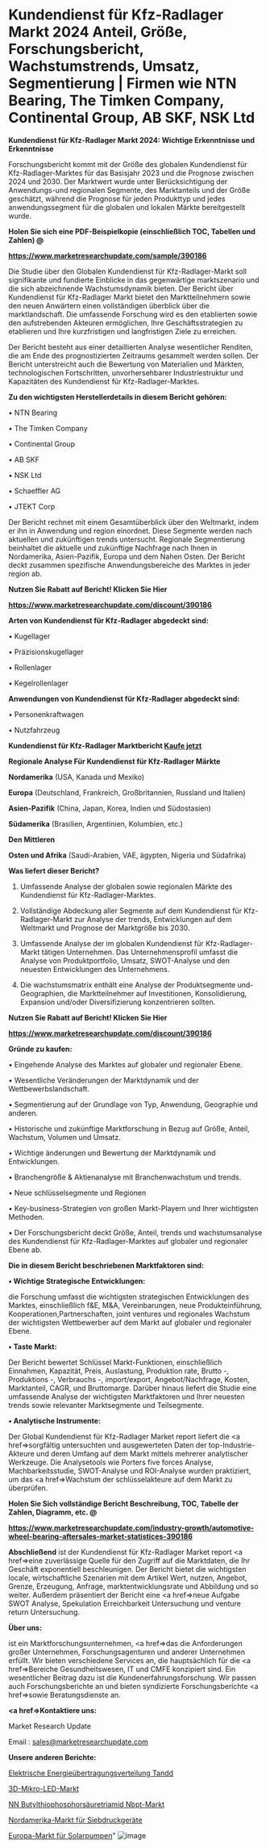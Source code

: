 # Kundendienst für Kfz-Radlager Markt 2024 Anteil, Größe, Forschungsbericht, Wachstumstrends, Umsatz, Segmentierung | Firmen wie NTN Bearing, The Timken Company, Continental Group, AB SKF, NSK Ltd

<strong>Kundendienst für Kfz-Radlager Markt 2024: Wichtige Erkenntnisse und Erkenntnisse</strong>

Forschungsbericht kommt mit der Größe des globalen Kundendienst für Kfz-Radlager-Marktes für das Basisjahr 2023 und die Prognose zwischen 2024 und 2030. Der Marktwert wurde unter Berücksichtigung der Anwendungs-und regionalen Segmente, des Marktanteils und der Größe geschätzt, während die Prognose für jeden Produkttyp und jedes anwendungssegment für die globalen und lokalen Märkte bereitgestellt wurde.



<strong>Holen Sie sich eine PDF-Beispielkopie (einschließlich TOC, Tabellen und Zahlen) @
</strong>

<strong><a href=https://www.marketresearchupdate.com/sample/390186>

<strong>https://www.marketresearchupdate.com/sample/390186</u></font></a></strong></strong>

Die Studie über den Globalen Kundendienst für Kfz-Radlager-Markt soll signifikante und fundierte Einblicke in das gegenwärtige marktszenario und die sich abzeichnende Wachstumsdynamik bieten. Der Bericht über Kundendienst für Kfz-Radlager Markt bietet den Marktteilnehmern sowie den neuen Anwärtern einen vollständigen überblick über die marktlandschaft. Die umfassende Forschung wird es den etablierten sowie den aufstrebenden Akteuren ermöglichen, Ihre Geschäftsstrategien zu etablieren und Ihre kurzfristigen und langfristigen Ziele zu erreichen.

Der Bericht besteht aus einer detaillierten Analyse wesentlicher Renditen, die am Ende des prognostizierten Zeitraums gesammelt werden sollen. Der Bericht unterstreicht auch die Bewertung von Materialien und Märkten, technologischen Fortschritten, unvorhersehbarer Industriestruktur und Kapazitäten des Kundendienst für Kfz-Radlager-Marktes.



<strong>Zu den wichtigsten Herstellerdetails in diesem Bericht gehören:</strong>

• NTN Bearing

• The Timken Company

• Continental Group

• AB SKF

• NSK Ltd

• Schaeffler AG

• JTEKT Corp

Der Bericht rechnet mit einem Gesamtüberblick über den Weltmarkt, indem er ihn in Anwendung und region einordnet. Diese Segmente werden nach aktuellen und zukünftigen trends untersucht. Regionale Segmentierung beinhaltet die aktuelle und zukünftige Nachfrage nach Ihnen in Nordamerika, Asien-Pazifik, Europa und dem Nahen Osten. Der Bericht deckt zusammen spezifische Anwendungsbereiche des Marktes in jeder region ab.



<strong>Nutzen Sie Rabatt auf Bericht! Klicken Sie Hier
</strong>

<strong><a href=https://www.marketresearchupdate.com/discount/390186>https://www.marketresearchupdate.com/discount/390186</b></u></font></strong></a>



<strong>Arten von Kundendienst für Kfz-Radlager abgedeckt sind:</strong>

• Kugellager

• Präzisionskugellager

• Rollenlager

• Kegelrollenlager



<strong>Anwendungen von Kundendienst für Kfz-Radlager abgedeckt sind:</strong>

• Personenkraftwagen

• Nutzfahrzeug



<strong>Kundendienst für Kfz-Radlager Marktbericht <a href=https://www.marketresearchupdate.com/buynow/390186>Kaufe jetzt</a></strong>



<strong>Regionale Analyse Für Kundendienst für Kfz-Radlager Märkte</strong>



<strong>Nordamerika</strong> (USA, Kanada und Mexiko)



<strong>Europa</strong> (Deutschland, Frankreich, Großbritannien, Russland und Italien)



<strong>Asien-Pazifik</strong> (China, Japan, Korea, Indien und Südostasien)



<strong>Südamerika</strong> (Brasilien, Argentinien, Kolumbien, etc.)



<strong>Den Mittleren</strong> 

<strong>Osten und Afrika</strong> (Saudi-Arabien, VAE, ägypten, Nigeria und Südafrika)



<strong>Was liefert dieser Bericht?</strong>

1. Umfassende Analyse der globalen sowie regionalen Märkte des Kundendienst für Kfz-Radlager-Marktes.

2. Vollständige Abdeckung aller Segmente auf dem Kundendienst für Kfz-Radlager-Markt zur Analyse der trends, Entwicklungen auf dem Weltmarkt und Prognose der Marktgröße bis 2030.

3. Umfassende Analyse der im globalen Kundendienst für Kfz-Radlager-Markt tätigen Unternehmen. Das Unternehmensprofil umfasst die Analyse von Produktportfolio, Umsatz, SWOT-Analyse und den neuesten Entwicklungen des Unternehmens.

4. Die wachstumsmatrix enthält eine Analyse der Produktsegmente und-Geographien, die Marktteilnehmer auf Investitionen, Konsolidierung, Expansion und/oder Diversifizierung konzentrieren sollten.



<strong>Nutzen Sie Rabatt auf Bericht! Klicken Sie Hier
</strong>

<strong><a href=https://www.marketresearchupdate.com/discount/390186>https://www.marketresearchupdate.com/discount/390186</b></u></font></strong></a>



<strong>Gründe zu kaufen:</strong>

• Eingehende Analyse des Marktes auf globaler und regionaler Ebene.

• Wesentliche Veränderungen der Marktdynamik und der Wettbewerbslandschaft.

• Segmentierung auf der Grundlage von Typ, Anwendung, Geographie und anderen.

• Historische und zukünftige Marktforschung in Bezug auf Größe, Anteil, Wachstum, Volumen und Umsatz.

• Wichtige änderungen und Bewertung der Marktdynamik und Entwicklungen.

• Branchengröße &amp; Aktienanalyse mit Branchenwachstum und trends.

• Neue schlüsselsegmente und Regionen

• Key-business-Strategien von großen Markt-Playern und Ihrer wichtigsten Methoden.

• Der Forschungsbericht deckt Größe, Anteil, trends und wachstumsanalyse des Kundendienst für Kfz-Radlager-Marktes auf globaler und regionaler Ebene ab.



<strong>Die in diesem Bericht beschriebenen Marktfaktoren sind:</strong>



<strong>• Wichtige Strategische Entwicklungen:</strong>

die Forschung umfasst die wichtigsten strategischen Entwicklungen des Marktes, einschließlich f&amp;E, M&amp;A, Vereinbarungen, neue Produkteinführung, Kooperationen,Partnerschaften, joint ventures und regionales Wachstum der wichtigsten Wettbewerber auf dem Markt auf globaler und regionaler Ebene.



<strong>• Taste Markt:</strong>

Der Bericht bewertet Schlüssel Markt-Funktionen, einschließlich Einnahmen, Kapazität, Preis, Auslastung, Produktion rate, Brutto -, Produktions -, Verbrauchs -, import/export, Angebot/Nachfrage, Kosten, Marktanteil, CAGR, und Bruttomarge. Darüber hinaus liefert die Studie eine umfassende Analyse der wichtigsten Marktfaktoren und Ihrer neuesten trends sowie relevanter Marktsegmente und Teilsegmente.



<strong>• Analytische Instrumente:</strong>

Der Global Kundendienst für Kfz-Radlager Market report liefert die <a href=>sorgf</a>ältig untersuchten und ausgewerteten Daten der top-Industrie-Akteure und deren Umfang auf dem Markt mittels mehrerer analytischer Werkzeuge. Die Analysetools wie Porters five forces Analyse, Machbarkeitsstudie, SWOT-Analyse und ROI-Analyse wurden praktiziert, um das <a href=>Wachstum</a> der schlüsselakteure auf dem Markt zu überprüfen.



<strong>Holen Sie Sich vollständige Bericht Beschreibung, TOC, Tabelle der Zahlen, Diagramm, etc. @ </strong>

<strong><a href=https://www.marketresearchupdate.com/industry-growth/automotive-wheel-bearing-aftersales-market-statistices-390186>https://www.marketresearchupdate.com/industry-growth/automotive-wheel-bearing-aftersales-market-statistices-390186</a></font></strong>



<strong>Abschließend</strong> ist der Kundendienst für Kfz-Radlager Market report <a href=>eine</a> zuverlässige Quelle für den Zugriff auf die Marktdaten, die Ihr Geschäft exponentiell beschleunigen. Der Bericht bietet die wichtigsten locale, wirtschaftliche Szenarien mit dem Artikel Wert, nutzen, Angebot, Grenze, Erzeugung, Anfrage, marktentwicklungsrate und Abbildung und so weiter. Außerdem präsentiert der Bericht eine <a href=>neue</a> Aufgabe SWOT Analyse, Spekulation Erreichbarkeit Untersuchung und venture return Untersuchung.



<strong>Über uns:</strong>

 ist ein Marktforschungsunternehmen, <a href=>das</a> die Anforderungen großer Unternehmen, Forschungsagenturen und anderer Unternehmen erfüllt. Wir bieten verschiedene Services an, die hauptsächlich für die <a href=>Bereiche</a> Gesundheitswesen, IT und CMFE konzipiert sind. Ein wesentlicher Beitrag dazu ist die Kundenerfahrungsforschung. Wir passen auch Forschungsberichte an und bieten syndizierte Forschungsberichte <a href=>sowie</a> Beratungsdienste an.



<strong><a href=>Kontaktiere uns:</a></strong>

Market Research Update

Email : sales@marketresearchupdate.com



<strong>Unsere anderen Berichte:</strong>

<a href=https://www.linkedin.com/pulse/electric-power-transmission-distribution-tandd>Elektrische Energieübertragungsverteilung Tandd</a>

<a href=https://www.linkedin.com/pulse/3d-micro-led-market-research-report-reveals>3D-Mikro-LED-Markt</a>

<a href=https://www.linkedin.com/pulse/n-n-butyl-thiophosphoric-triamide-nbpt-market-size-share>NN Butylthiophosphorsäuretriamid Nbpt-Markt</a>

<a href=https://www.linkedin.com/pulse/north-america-screen-printing-equipment-market>Nordamerika-Markt für Siebdruckgeräte</a>

<a href=https://www.linkedin.com/pulse/europe-solar-pump-market-2023-continues-rapid-growth-study>Europa-Markt für Solarpumpen</a>"
![image](https://github.com/Gayatrikarjule/Market-Analysis-361/assets/97346546/6db09fd8-0933-4327-b3e3-f6d8f8972aa8)
